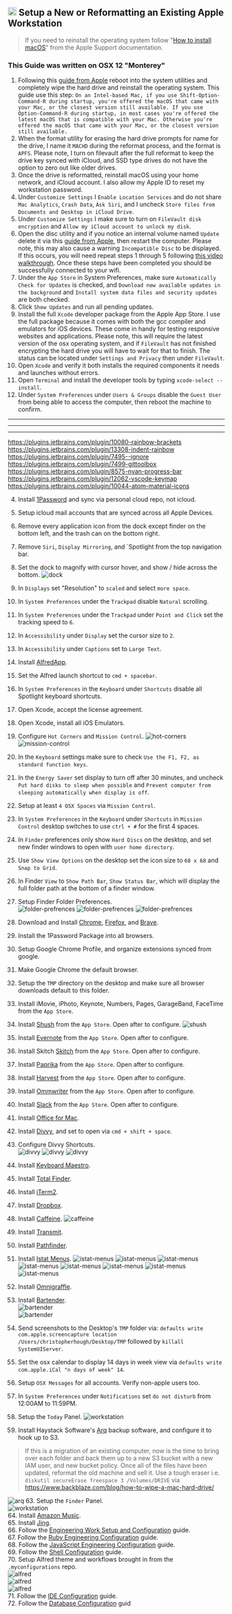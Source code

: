 ## <img src="https://raw.githubusercontent.com/chrishough/my-configurations/master/graphics/documentation/readmes/installation.svg" height="20"> Setup a New or Reformatting an Existing Apple Workstation

> If you need to reinstall the operating system follow "[How to install macOS](https://support.apple.com/en-us/HT204904)" from the Apple Support documentation.

### This Guide was written on OSX 12 "Monterey"

1. Following this [guide from Apple](https://support.apple.com/en-us/HT204904) reboot into the system utilities and completely wipe the hard drive and reinstall the operating system. This guide use this step: `On an Intel-based Mac, if you use Shift-Option-Command-R during startup, you're offered the macOS that came with your Mac, or the closest version still available. If you use Option-Command-R during startup, in most cases you're offered the latest macOS that is compatible with your Mac. Otherwise you're offered the macOS that came with your Mac, or the closest version still available.` 
2. When the format utility for erasing the hard drive prompts for name for the drive, I name it `MACHD` during the reformat process, and the format is `APFS`. Please note, I turn on filevault after the full reformat to keep the drive key synced with iCloud, and SSD type drives do not have the option to zero out like older drives.
3. Once the drive is reformatted, reinstall macOS using your home network, and iCloud account. I also allow my Apple ID to reset my workstation password.
4. Under `Customize Settings` I `Enable Location Services` and do not share `Mac Analytics`, `Crash Data`, `Ask Siri`, and I uncheck `Store files from Documents and Desktop in iCloud Drive`. 
5. Under `Customize Settings` I make sure to turn on `FileVault disk encryption` and `Allow my iCloud account to unlock my disk`.
6. Open the disc utility and if you notice an internal volume named `Update` delete it via this [guide from Apple](https://support.apple.com/guide/disk-utility/add-erase-or-delete-apfs-volumes-dskua9e6a110/mac), then restart the computer. Please note, this may also cause a warning `Incompatible Disc` to be displayed. If this occurs, you will need repeat steps 1 through 5 following [this video walkthrough](https://youtu.be/HFo9mTfTk9I). Once these steps have been completed you should be successfully connected to your wifi.
7. Under the `App Store` in System Preferences, make sure `Automatically Check for Updates` is checked, and `Download new available updates in the background` and `Install system data files and security updates` are both checked. 
8. Click `Show Updates` and run all pending updates.
9. Install the full `Xcode` developer package from the Apple App Store. I use the full package because it comes with both the gcc compiler and emulators for iOS devices. These come in handy for testing responsive websites and applications. Please note, this will require the latest version of the osx operating system, and if `FileVault` has not finished encrypting the hard drive you will have to wait for that to finish. The status can be located under `Settings and Privacy` then under `FileVault`.
10. Open `Xcode` and verify it both installs the required components it needs and launches without errors.
11. Open `Terminal` and install the developer tools by typing `xcode-select --install`.
12. Under `System Preferences` under `Users & Groups` disable the `Guest User` from being able to access the computer, then reboot the machine to confirm.






***
***
***

https://plugins.jetbrains.com/plugin/10080-rainbow-brackets
https://plugins.jetbrains.com/plugin/13308-indent-rainbow
https://plugins.jetbrains.com/plugin/7495--ignore 
https://plugins.jetbrains.com/plugin/7499-gittoolbox 
https://plugins.jetbrains.com/plugin/8575-nyan-progress-bar 
https://plugins.jetbrains.com/plugin/12062-vscode-keymap 
https://plugins.jetbrains.com/plugin/10044-atom-material-icons 



4. Install [1Password](https://1password.com/) and sync via personal cloud repo, not icloud.

6. Setup icloud mail accounts that are synced across all Apple Devices.

8. Remove every application icon from the dock except finder on the bottom left, and the trash can on the bottom right.
9. Remove `Siri`, `Display Mirroring`, and `Spotlight from the top navigation bar.
10. Set the dock to magnify with cursor hover, and show / hide across the bottom.
  ![dock](https://raw.githubusercontent.com/chrishough/my-configurations/master/graphics/documentation/guides/workstation/dock.png)
11. In `Displays` set "Resolution" to `scaled` and select `more space`.
12. In `System Preferences` under the `Trackpad` disable `Natural` scrolling.
13. In `System Preferences` under the `Trackpad` under `Point and Click` set the tracking speed to `6`.
14. In `Accessibility` under `Display` set the cursor size to `2`.
15. In `Accessibility` under `Captions` set to `Large Text`.
16. Install [AlfredApp](https://www.alfredapp.com/).
17. Set the Alfred launch shortcut to `cmd + spacebar`.
18. In `System Preferences` in the `Keyboard` under `Shortcuts` disable all Spotlight keyboard shortcuts.

20. Open Xcode, accept the license agreement.
21. Open Xcode, install all iOS Emulators.
22. Configure `Hot Corners` and `Mission Control`.
  ![hot-corners](https://raw.githubusercontent.com/chrishough/my-configurations/master/graphics/documentation/guides/workstation/hot-corners.png)
  ![mission-control](https://raw.githubusercontent.com/chrishough/my-configurations/master/graphics/documentation/guides/workstation/mission-control.png)
23. In the `Keyboard` settings make sure to check `Use the F1, F2, as standard function keys`.
24. In the `Energy Saver` set display to turn off after 30 minutes, and uncheck `Put hard disks to sleep when possible` and `Prevent computer from sleeping automatically when display is off`.
25. Setup at least `4 OSX Spaces` via `Mission Control`.
26. In `System Preferences` in the `Keyboard` under `Shortcuts` in `Mission Control` desktop switches to use `ctrl + #` for the first 4 spaces.
27. In `Finder` preferences only show `Hard Discs` on the desktop, and set new finder windows to open with `user home directory`.
28. Use `Show View Options` on the desktop set the icon size to `68 x 68` and `Snap to Grid`.
29. In Finder `View` to `Show Path Bar`, `Show Status Bar`,  which will display the full folder path at the bottom of a finder window.
30. Setup Finder Folder Preferences.   
  ![folder-prefrences](https://raw.githubusercontent.com/chrishough/my-configurations/master/graphics/documentation/guides/workstation/folder-preferences-1.png)
  ![folder-prefrences](https://raw.githubusercontent.com/chrishough/my-configurations/master/graphics/documentation/guides/workstation/folder-preferences-2.png) 
  ![folder-prefrences](https://raw.githubusercontent.com/chrishough/my-configurations/master/graphics/documentation/guides/workstation/folder-preferences-3.png)
31. Download and Install [Chrome](https://www.google.com/chrome/browser/desktop/index.html), [Firefox](https://www.mozilla.org/en-US/firefox/new/), and [Brave](https://github.com/chrishough/my-configurations).
32. Install the 1Password Package into all browsers.
33. Setup Google Chrome Profile, and organize extensions synced from google.
34. Make Google Chrome the default browser.
35. Setup the `TMP` directory on the desktop and make sure all browser downloads default to this folder.
36. Install iMovie, iPhoto, Keynote, Numbers, Pages, GarageBand, FaceTime from the `App Store`.
37. Install [Shush](http://mizage.com/shush/) from the `App Store`. Open after to configure. 
  ![shush](https://raw.githubusercontent.com/chrishough/my-configurations/master/graphics/documentation/guides/shush/shush-1.png)
38. Install [Evernote](https://evernote.com/) from the `App Store`. Open after to configure.
39. Install Skitch [Skitch](https://evernote.com/products/skitch) from the `App Store`. Open after to configure.
40. Install [Paprika](https://www.paprikaapp.com/) from the `App Store`. Open after to configure.
41. Install [Harvest](https://www.getharvest.com/) from the `App Store`. Open after to configure.
42. Install [Ommwriter](https://ommwriter.com/) from the `App Store`. Open after to configure.
43. Install [Slack](https://slack.com) from the `App Store`. Open after to configure.
44. Install [Office for Mac](https://www.microsoft.com/en-us/store/b/office).
45. Install [Divvy](http://mizage.com/divvy/), and set to open via `cmd + shift + space`.
46. Configure Divvy Shortcuts.  
  ![divvy](https://raw.githubusercontent.com/chrishough/my-configurations/master/graphics/documentation/guides/divvy/divvy1.png)
  ![divvy](https://raw.githubusercontent.com/chrishough/my-configurations/master/graphics/documentation/guides/divvy/divvy2.png)
  ![divvy](https://raw.githubusercontent.com/chrishough/my-configurations/master/graphics/documentation/guides/divvy/divvy3.png)
47. Install [Keyboard Maestro](https://www.keyboardmaestro.com/main/).
48. Install [Total Finder](https://totalfinder.binaryage.com/).
49. Install [iTerm2](https://www.iterm2.com/).
50. Install [Dropbox](https://www.dropbox.com).
51. Install [Caffeine](http://lightheadsw.com/caffeine/). 
  ![caffeine](https://raw.githubusercontent.com/chrishough/my-configurations/master/graphics/documentation/guides/caffeine/caffeine-1.png)
52. Install [Transmit](https://panic.com/transmit/).
53. Install [Pathfinder](https://cocoatech.com/).
54. Install [Istat Menus](https://bjango.com/mac/istatmenus/).
    ![istat-menus](https://raw.githubusercontent.com/chrishough/my-configurations/master/graphics/documentation/guides/istatmenus/istatmenus-1.png)
    ![istat-menus](https://raw.githubusercontent.com/chrishough/my-configurations/master/graphics/documentation/guides/istatmenus/istatmenus-2.png)
    ![istat-menus](https://raw.githubusercontent.com/chrishough/my-configurations/master/graphics/documentation/guides/istatmenus/istatmenus-3.png)
    ![istat-menus](https://raw.githubusercontent.com/chrishough/my-configurations/master/graphics/documentation/guides/istatmenus/istatmenus-4.png)
    ![istat-menus](https://raw.githubusercontent.com/chrishough/my-configurations/master/graphics/documentation/guides/istatmenus/istatmenus-5.png)
    ![istat-menus](https://raw.githubusercontent.com/chrishough/my-configurations/master/graphics/documentation/guides/istatmenus/istatmenus-6.png)
    ![istat-menus](https://raw.githubusercontent.com/chrishough/my-configurations/master/graphics/documentation/guides/istatmenus/istatmenus-7.png)
    ![istat-menus](https://raw.githubusercontent.com/chrishough/my-configurations/master/graphics/documentation/guides/istatmenus/istatmenus-8.png)
55. Install [Omnigraffle](https://www.omnigroup.com/omnigraffle).
56. Install [Bartender](https://www.macbartender.com/).  
  ![bartender](https://raw.githubusercontent.com/chrishough/my-configurations/master/graphics/documentation/guides/bartender/bartender-1.png)  
  ![bartender](https://raw.githubusercontent.com/chrishough/my-configurations/master/graphics/documentation/guides/bartender/bartender-2.png)  
57. Send screenshots to the Desktop's `TMP` folder via: `defaults write com.apple.screencapture location /Users/christopherhough/Desktop/TMP` followed by `killall SystemUIServer`.
58. Set the osx calendar to display 14 days in week view via `defaults write com.apple.iCal "n days of week" 14`.
59. Setup `OSX Messages` for all accounts. Verify non-apple users too.
60. In `System Preferences` under `Notifications` set `do not disturb` from 12:00AM to 11:59PM.
61. Setup the `Today` Panel.
  ![workstation](https://raw.githubusercontent.com/chrishough/my-configurations/master/graphics/documentation/guides/workstation/osx-notifications-panel.png)
62. Install Haystack Software's [Arq](https://www.arqbackup.com/download/) backup software, and configure it to hook up to S3.  

> If this is a migration of an existing computer, now is the time to bring over each folder and back them up to a new S3 bucket with a new IAM user, and new bucket policy. Once all of the files have been updated, reformat the old machine and sell it. Use a tough eraser i.e. `diskutil secureErase freespace 3 /Volumes/DRIVE` via https://www.backblaze.com/blog/how-to-wipe-a-mac-hard-drive/   

  ![arq](https://raw.githubusercontent.com/chrishough/my-configurations/master/graphics/documentation/guides/arq/arq-1.png)
63. Setup the `Finder` Panel.  
  ![workstation](https://raw.githubusercontent.com/chrishough/my-configurations/master/graphics/documentation/guides/workstation/finder-panel.png)    
64. Install [Amazon Music](https://www.amazon.com/gp/help/customer/display.html?nodeId=201377740).    
65. Install [Jing](https://www.techsmith.com/jing-tool.html).     
66. Follow the [Engineering Work Setup and Configuration](/guides/workstation.md) guide.  
67. Follow the [Ruby Engineering Configuration](/guides/ruby.md) guide.  
68. Follow the [JavaScript Engineering Configuration](/guides/js.md) guide.  
69. Follow the [Shell Configuration](/guides/shell.md) guide.  
70. Setup Alfred theme and workflows brought in from the `.myconfigurations` repo.  
  ![alfred](https://raw.githubusercontent.com/chrishough/my-configurations/master/graphics/documentation/guides/alfred/alfred1.png)  
  ![alfred](https://raw.githubusercontent.com/chrishough/my-configurations/master/graphics/documentation/guides/alfred/alfred2.png)  
  ![alfred](https://raw.githubusercontent.com/chrishough/my-configurations/master/graphics/documentation/guides/alfred/alfred3.png)  
71. Follow the [IDE Configuration](/guides/ide.md) guide.  
72. Follow the [Database Configuration](/guides/database.md) guid
